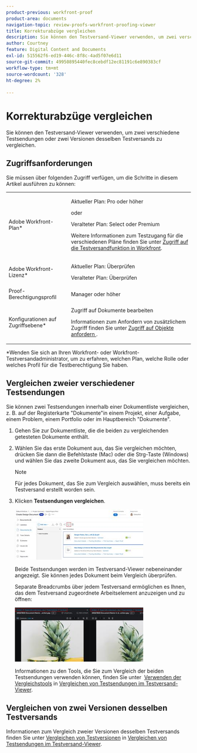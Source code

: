 ```yaml
---
product-previous: workfront-proof
product-area: documents
navigation-topic: review-proofs-workfront-proofing-viewer
title: Korrekturabzüge vergleichen
description: Sie können den Testversand-Viewer verwenden, um zwei verschiedene Testsendungen oder zwei Versionen desselben Testversands zu vergleichen.
author: Courtney
feature: Digital Content and Documents
exl-id: 515562f6-ed19-446c-8f8c-4ad5f07e6d11
source-git-commit: 49950895440fec8cebdf12ec81191c6e890383cf
workflow-type: tm+mt
source-wordcount: '328'
ht-degree: 2%

---
```


# Korrekturabzüge vergleichen

Sie können den Testversand-Viewer verwenden, um zwei verschiedene Testsendungen oder zwei Versionen desselben Testversands zu vergleichen.

## Zugriffsanforderungen

Sie müssen über folgenden Zugriff verfügen, um die Schritte in diesem Artikel ausführen zu können:

<table style="table-layout:auto"> 
 <col> 
 <col> 
 <tbody> 
  <tr> 
   <td role="rowheader">Adobe Workfront-Plan*</td> 
   <td> <p>Aktueller Plan: Pro oder höher</p> <p>oder</p> <p>Veralteter Plan: Select oder Premium</p> <p>Weitere Informationen zum Testzugang für die verschiedenen Pläne finden Sie unter <a href="/help/quicksilver/administration-and-setup/manage-workfront/configure-proofing/access-to-proofing-functionality.md" class="MCXref xref">Zugriff auf die Testversandfunktion in Workfront</a>.</p> </td> 
  </tr> 
  <tr> 
   <td role="rowheader">Adobe Workfront-Lizenz*</td> 
   <td> <p>Aktueller Plan: Überprüfen</p> <p>Veralteter Plan: Überprüfen</p> </td> 
  </tr> 
  <tr> 
   <td role="rowheader">Proof-Berechtigungsprofil </td> 
   <td>Manager oder höher</td> 
  </tr> 
  <tr> 
   <td role="rowheader">Konfigurationen auf Zugriffsebene*</td> 
   <td> <p>Zugriff auf Dokumente bearbeiten</p> <p>Informationen zum Anfordern von zusätzlichem Zugriff finden Sie unter <a href="../../../../workfront-basics/grant-and-request-access-to-objects/request-access.md" class="MCXref xref">Zugriff auf Objekte anfordern </a>.</p> </td> 
  </tr> 
 </tbody> 
</table>

&#42;Wenden Sie sich an Ihren Workfront- oder Workfront-Testversandadministrator, um zu erfahren, welchen Plan, welche Rolle oder welches Profil für die Testberechtigung Sie haben.

## Vergleichen zweier verschiedener Testsendungen

Sie können zwei Testsendungen innerhalb einer Dokumentliste vergleichen, z. B. auf der Registerkarte &quot;Dokumente&quot;in einem Projekt, einer Aufgabe, einem Problem, einem Portfolio oder im Hauptbereich &quot;Dokumente&quot;.

1. Gehen Sie zur Dokumentliste, die die beiden zu vergleichenden getesteten Dokumente enthält.
1. Wählen Sie das erste Dokument aus, das Sie vergleichen möchten, drücken Sie dann die Befehlstaste (Mac) oder die Strg-Taste (Windows) und wählen Sie das zweite Dokument aus, das Sie vergleichen möchten.

   >[!NOTE]
   >
   >Für jedes Dokument, das Sie zum Vergleich auswählen, muss bereits ein Testversand erstellt worden sein.

1. Klicken **Testsendungen vergleichen**.

   <!--
   <p data-mc-conditions="QuicksilverOrClassic.Draft mode">If this button is not visible, ensure that two proofed documents are selected.</p>
   -->

   ![](assets/compare-proofs-select-docs-350x138.jpg)

   Beide Testsendungen werden im Testversand-Viewer nebeneinander angezeigt. Sie können jedes Dokument beim Vergleich überprüfen.

   Separate Breadcrumbs über jedem Testversand ermöglichen es Ihnen, das dem Testversand zugeordnete Arbeitselement anzuzeigen und zu öffnen:

   ![](assets/compare-proofs-breadcrumbs-350x148.jpg)

   Informationen zu den Tools, die Sie zum Vergleich der beiden Testsendungen verwenden können, finden Sie unter  [Verwenden der Vergleichstools](../../../../workfront-proof/wp-work-proofsfiles/review-proofs-wpv/compare-proofs.md#using-compare-tools) in [Vergleichen von Testsendungen im Testversand-Viewer](../../../../workfront-proof/wp-work-proofsfiles/review-proofs-wpv/compare-proofs.md).

## Vergleichen von zwei Versionen desselben Testversands

Informationen zum Vergleich zweier Versionen desselben Testversands finden Sie unter [Vergleichen von Testversionen](../../../../workfront-proof/wp-work-proofsfiles/review-proofs-wpv/compare-proofs.md#comparing-proof-versions) in [Vergleichen von Testsendungen im Testversand-Viewer](../../../../workfront-proof/wp-work-proofsfiles/review-proofs-wpv/compare-proofs.md).
